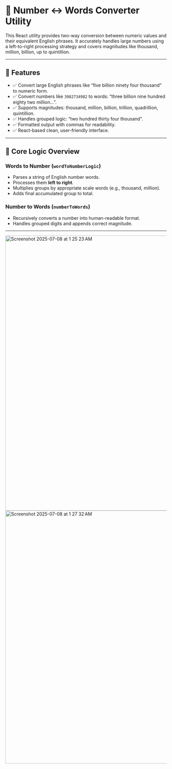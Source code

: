 # 🔢 Number ↔ Words Converter Utility

This React utility provides two-way conversion between numeric values and their equivalent English phrases. It accurately handles large numbers using a 
left-to-right processing strategy and covers magnitudes like thousand, million, billion, up to quintillion.

---

## 🚀 Features

- ✅ Convert large English phrases like “five billion ninety four thousand” to numeric form.
- ✅ Convert numbers like `3982734982` to words: “three billion nine hundred eighty two million...”.
- ✅ Supports magnitudes: thousand, million, billion, trillion, quadrillion, quintillion.
- ✅ Handles grouped logic: “two hundred thirty four thousand”.
- ✅ Formatted output with commas for readability.
- ✅ React-based clean, user-friendly interface.

---

## 🧠 Core Logic Overview

### Words to Number (`wordToNumberLogic`)
- Parses a string of English number words.
- Processes them **left to right**.
- Multiplies groups by appropriate scale words (e.g., thousand, million).
- Adds final accumulated group to total.

### Number to Words (`numberToWords`)
- Recursively converts a number into human-readable format.
- Handles grouped digits and appends correct magnitude.

---
<img width="859" alt="Screenshot 2025-07-08 at 1 25 23 AM" src="https://github.com/user-attachments/assets/ea735f78-c4f7-4275-a2e8-a3a51be7431a" />
<img width="790" alt="Screenshot 2025-07-08 at 1 27 32 AM" src="https://github.com/user-attachments/assets/bb6bc559-fe91-4a3d-bef1-3eb7779751c2" />
